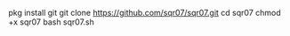 pkg install git 
git clone https://github.com/sqr07/sqr07.git
cd sqr07
chmod +x sqr07
bash sqr07.sh
